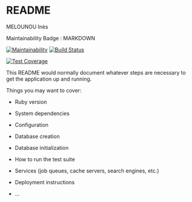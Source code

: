 # README

MELOUNOU Inès

Maintainability Badge : MARKDOWN

[![Maintainability](https://api.codeclimate.com/v1/badges/e1225a638a4d7fe2c0f0/maintainability)](https://codeclimate.com/github/Aicanama/projet-back-A2019/maintainability)
 [![Build Status](https://travis-ci.org/Aicanama/projet-back-A2019.svg?branch=master)](https://travis-ci.org/Aicanama/projet-back-A2019)
 
 [![Test Coverage](https://api.codeclimate.com/v1/badges/e1225a638a4d7fe2c0f0/test_coverage)](https://codeclimate.com/github/Aicanama/projet-back-A2019/test_coverage)
 

This README would normally document whatever steps are necessary to get the
application up and running.

Things you may want to cover:

* Ruby version

* System dependencies

* Configuration

* Database creation

* Database initialization

* How to run the test suite

* Services (job queues, cache servers, search engines, etc.)

* Deployment instructions

* ...

